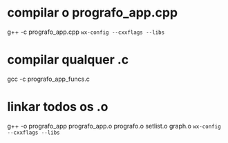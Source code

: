 # compilar o prografo_app.cpp
g++ -c prografo_app.cpp `wx-config --cxxflags --libs`

# compilar qualquer .c
gcc -c prografo_app_funcs.c

# linkar todos os .o
g++ -o prografo_app prografo_app.o prografo.o setlist.o graph.o `wx-config --cxxflags --libs`
